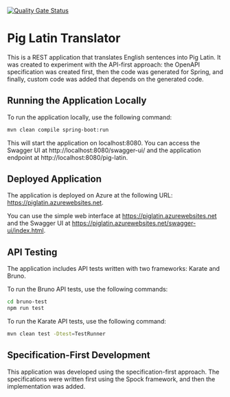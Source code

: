 [![Quality Gate Status](https://sonarcloud.io/api/project_badges/measure?project=lv.id.jc%3Apig-latin-rest&metric=alert_status)](https://sonarcloud.io/summary/new_code?id=lv.id.jc%3Apig-latin-rest)

# Pig Latin Translator

This is a REST application that translates English sentences into Pig Latin. It was created to experiment with the API-first approach: the OpenAPI specification was created first, then the code was generated for Spring, and finally, custom code was added that depends on the generated code.

## Running the Application Locally

To run the application locally, use the following command:

```bash
mvn clean compile spring-boot:run
```
This will start the application on localhost:8080. You can access the Swagger UI at http://localhost:8080/swagger-ui/ and the application endpoint at http://localhost:8080/pig-latin.

## Deployed Application

The application is deployed on Azure at the following URL: https://piglatin.azurewebsites.net.

You can use the simple web interface at https://piglatin.azurewebsites.net and the Swagger UI at https://piglatin.azurewebsites.net/swagger-ui/index.html.

## API Testing

The application includes API tests written with two frameworks: Karate and Bruno.

To run the Bruno API tests, use the following commands:

```bash
cd bruno-test
npm run test
```

To run the Karate API tests, use the following command:

```bash
mvn clean test -Dtest=TestRunner
```

## Specification-First Development

This application was developed using the specification-first approach. The specifications were written first using the Spock framework, and then the implementation was added.
